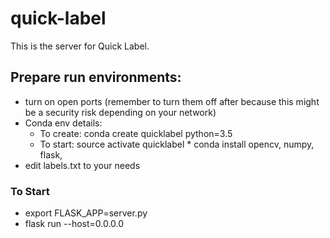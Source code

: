 # quick-label
This is the server for Quick Label.

## Prepare run environments:
* turn on open ports (remember to turn them off after because this might be a security risk depending on your network)
* Conda env details:
  * To create: conda create quicklabel python=3.5
  * To start: source activate quicklabel 
        * conda install opencv, numpy, flask, 
* edit labels.txt to your needs 
### To Start
* export FLASK_APP=server.py
* flask run --host=0.0.0.0

